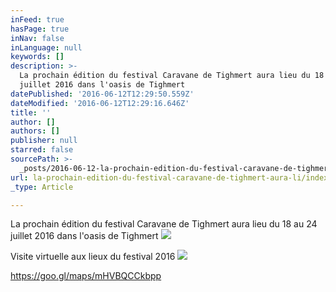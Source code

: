 ```yaml
---
inFeed: true
hasPage: true
inNav: false
inLanguage: null
keywords: []
description: >-
  La prochain édition du festival Caravane de Tighmert aura lieu du 18 au 24
  juillet 2016 dans l'oasis de Tighmert
datePublished: '2016-06-12T12:29:50.559Z'
dateModified: '2016-06-12T12:29:16.646Z'
title: ''
author: []
authors: []
publisher: null
starred: false
sourcePath: >-
  _posts/2016-06-12-la-prochain-edition-du-festival-caravane-de-tighmert-aura-li.md
url: la-prochain-edition-du-festival-caravane-de-tighmert-aura-li/index.html
_type: Article

---
```

La prochain édition du festival Caravane de Tighmert aura lieu du 18 au 24 juillet 2016 dans l'oasis de Tighmert
![](https://the-grid-user-content.s3-us-west-2.amazonaws.com/6ed8b51e-798a-4528-b6fc-824c0d04389e.jpg)

Visite virtuelle aux lieux du festival 2016
![](https://the-grid-user-content.s3-us-west-2.amazonaws.com/7ca275a7-5f3a-43da-9396-587f99574db8.jpg)

https://goo.gl/maps/mHVBQCCkbpp